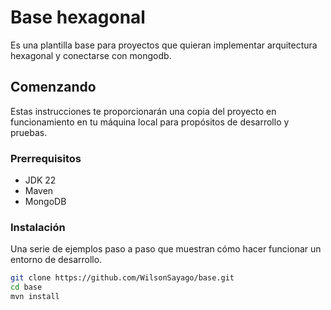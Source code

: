 # Base hexagonal 

Es una plantilla base para proyectos que quieran implementar arquitectura hexagonal y conectarse con mongodb.

## Comenzando

Estas instrucciones te proporcionarán una copia del proyecto en funcionamiento en tu máquina local para propósitos de desarrollo y pruebas.

### Prerrequisitos

- JDK 22
- Maven
- MongoDB

### Instalación

Una serie de ejemplos paso a paso que muestran cómo hacer funcionar un entorno de desarrollo.

```bash
git clone https://github.com/WilsonSayago/base.git
cd base
mvn install
